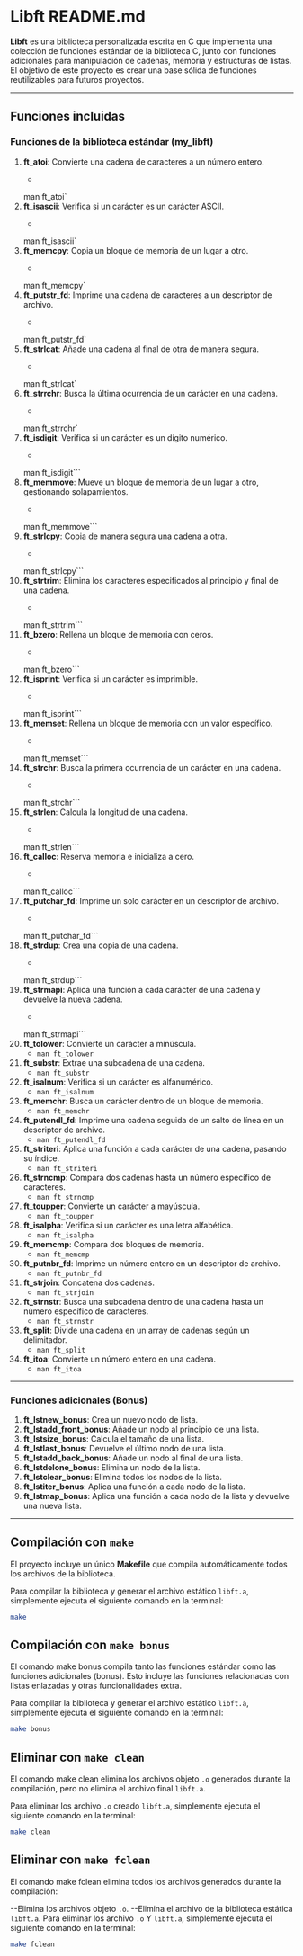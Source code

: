 # Libft README.md

**Libft** es una biblioteca personalizada escrita en C que implementa una colección de funciones estándar de la biblioteca C, junto con funciones adicionales para manipulación de cadenas, memoria y estructuras de listas. El objetivo de este proyecto es crear una base sólida de funciones reutilizables para futuros proyectos.

---

## Funciones incluidas

### Funciones de la biblioteca estándar (my_libft)

1. **ft_atoi**: Convierte una cadena de caracteres a un número entero.  
   - ```bash
   man ft_atoi`
2. **ft_isascii**: Verifica si un carácter es un carácter ASCII.  
   - ```bash
   man ft_isascii`
3. **ft_memcpy**: Copia un bloque de memoria de un lugar a otro.  
   - ```bash
   man ft_memcpy`
4. **ft_putstr_fd**: Imprime una cadena de caracteres a un descriptor de archivo.
   - ```bash
   man ft_putstr_fd`
5. **ft_strlcat**: Añade una cadena al final de otra de manera segura.  
   - ```bash
   man ft_strlcat`
6. **ft_strrchr**: Busca la última ocurrencia de un carácter en una cadena.  
   - ```bash
   man ft_strrchr`
7. **ft_isdigit**: Verifica si un carácter es un dígito numérico.  
   - ```bash
   man ft_isdigit```
8. **ft_memmove**: Mueve un bloque de memoria de un lugar a otro, gestionando solapamientos.  
   - ```bash
   man ft_memmove```
9. **ft_strlcpy**: Copia de manera segura una cadena a otra.  
   - ```bash
   man ft_strlcpy```
10. **ft_strtrim**: Elimina los caracteres especificados al principio y final de una cadena.  
    - ```bash
    man ft_strtrim```
11. **ft_bzero**: Rellena un bloque de memoria con ceros.  
    - ```bash
    man ft_bzero```
12. **ft_isprint**: Verifica si un carácter es imprimible.  
    - ```bash
    man ft_isprint```
13. **ft_memset**: Rellena un bloque de memoria con un valor específico.  
    - ```bash
    man ft_memset```
14. **ft_strchr**: Busca la primera ocurrencia de un carácter en una cadena.  
    - ```bash
    man ft_strchr```
15. **ft_strlen**: Calcula la longitud de una cadena.  
    - ```bash
    man ft_strlen```
16. **ft_calloc**: Reserva memoria e inicializa a cero.  
    - ```bash
    man ft_calloc```
17. **ft_putchar_fd**: Imprime un solo carácter en un descriptor de archivo.  
    - ```bash
    man ft_putchar_fd```
18. **ft_strdup**: Crea una copia de una cadena.  
    - ```bash
    man ft_strdup```
19. **ft_strmapi**: Aplica una función a cada carácter de una cadena y devuelve la nueva cadena.  
    - ```bash
    man ft_strmapi```
20. **ft_tolower**: Convierte un carácter a minúscula.  
    - `man ft_tolower`
21. **ft_substr**: Extrae una subcadena de una cadena.  
    - `man ft_substr`
22. **ft_isalnum**: Verifica si un carácter es alfanumérico.  
    - `man ft_isalnum`
23. **ft_memchr**: Busca un carácter dentro de un bloque de memoria.  
    - `man ft_memchr`
24. **ft_putendl_fd**: Imprime una cadena seguida de un salto de línea en un descriptor de archivo.  
    - `man ft_putendl_fd`
25. **ft_striteri**: Aplica una función a cada carácter de una cadena, pasando su índice.  
    - `man ft_striteri`
26. **ft_strncmp**: Compara dos cadenas hasta un número específico de caracteres.  
    - `man ft_strncmp`
27. **ft_toupper**: Convierte un carácter a mayúscula.  
    - `man ft_toupper`
28. **ft_isalpha**: Verifica si un carácter es una letra alfabética.  
    - `man ft_isalpha`
29. **ft_memcmp**: Compara dos bloques de memoria.  
    - `man ft_memcmp`
30. **ft_putnbr_fd**: Imprime un número entero en un descriptor de archivo.  
    - `man ft_putnbr_fd`
31. **ft_strjoin**: Concatena dos cadenas.  
    - `man ft_strjoin`
32. **ft_strnstr**: Busca una subcadena dentro de una cadena hasta un número específico de caracteres.  
    - `man ft_strnstr`
33. **ft_split**: Divide una cadena en un array de cadenas según un delimitador.  
    - `man ft_split`
34. **ft_itoa**: Convierte un número entero en una cadena.  
    - `man ft_itoa`

---

### Funciones adicionales (Bonus)

1. **ft_lstnew_bonus**: Crea un nuevo nodo de lista.  
2. **ft_lstadd_front_bonus**: Añade un nodo al principio de una lista.  
3. **ft_lstsize_bonus**: Calcula el tamaño de una lista.  
4. **ft_lstlast_bonus**: Devuelve el último nodo de una lista.  
5. **ft_lstadd_back_bonus**: Añade un nodo al final de una lista.  
6. **ft_lstdelone_bonus**: Elimina un nodo de la lista.  
7. **ft_lstclear_bonus**: Elimina todos los nodos de la lista.  
8. **ft_lstiter_bonus**: Aplica una función a cada nodo de la lista.  
9. **ft_lstmap_bonus**: Aplica una función a cada nodo de la lista y devuelve una nueva lista.  

---

## Compilación con `make`

El proyecto incluye un único **Makefile** que compila automáticamente todos los archivos de la biblioteca.

Para compilar la biblioteca y generar el archivo estático `libft.a`, simplemente ejecuta el siguiente comando en la terminal:

```bash
make
```
## Compilación con `make bonus`

El comando make bonus compila tanto las funciones estándar como las funciones adicionales (bonus). Esto incluye las funciones relacionadas con listas enlazadas y otras funcionalidades extra.

Para compilar la biblioteca y generar el archivo estático `libft.a`, simplemente ejecuta el siguiente comando en la terminal:

```bash
make bonus
```
## Eliminar con `make clean`

El comando make clean elimina los archivos objeto `.o` generados durante la compilación, pero no elimina el archivo final `libft.a`.

Para eliminar los archivo `.o` creado  `libft.a`, simplemente ejecuta el siguiente comando en la terminal:

```bash
make clean
```
## Eliminar con `make fclean`

El comando make fclean elimina todos los archivos generados durante la compilación:

--Elimina los archivos objeto `.o`.
--Elimina el archivo de la biblioteca estática `libft.a`.
Para eliminar los archivo `.o` Y `libft.a`, simplemente ejecuta el siguiente comando en la terminal:

```bash
make fclean
```
